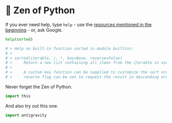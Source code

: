 <!-- .slide: id="zen-of-python" -->

# 🐍 Zen of Python
<!-- .element: class="headline" -->

If you ever need help, type `help` - use the [resources mentioned in the beginning](#/literature) - or, ask Google.

```py
help(sorted)

# > Help on built-in function sorted in module builtins:
# > 
# > sorted(iterable, /, *, key=None, reverse=False)
# >     Return a new list containing all items from the iterable in ascending order.
# > 
# >     A custom key function can be supplied to customize the sort order, and the
# >     reverse flag can be set to request the result in descending order.
```

Never forget the Zen of Python.

```py
import this
```

And also try out this one.

```py
import antigravity
```

